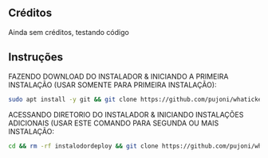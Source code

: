 ## Créditos
Ainda sem créditos, testando código

## Instruções
FAZENDO DOWNLOAD DO INSTALADOR & INICIANDO A PRIMEIRA INSTALAÇÃO (USAR SOMENTE PARA PRIMEIRA INSTALAÇÃO):

```bash
sudo apt install -y git && git clone https://github.com/pujoni/whaticket_installer_2.0.git && sudo chmod -R 777 instalodordeploy && cd instalodordeploy&& sudo ./install_primaria
```

ACESSANDO DIRETORIO DO INSTALADOR & INICIANDO INSTALAÇÕES ADICIONAIS (USAR ESTE COMANDO PARA SEGUNDA OU MAIS INSTALAÇÃO:
```bash
cd && rm -rf instalodordeploy && git clone https://github.com/pujoni/whaticket_installer_2.0.git && sudo chmod -R 777 instalodordeploy && cd instalodordeploy && sudo ./install_instancia
```

